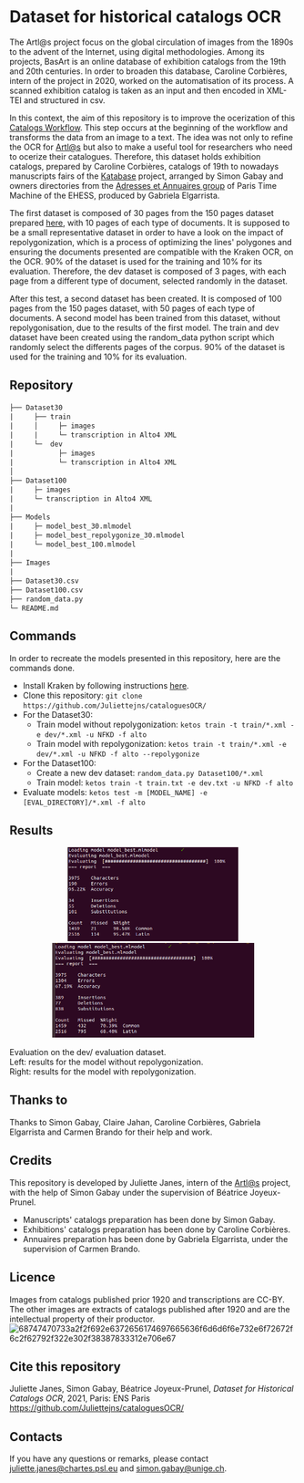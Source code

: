 # Dataset for historical catalogs OCR

The Artl@s project focus on the global circulation of images from the 1890s to the advent of the Internet, using digital methodologies. Among its projects, BasArt is an online database of exhibition catalogs from the 19th and 20th centuries. 
In order to broaden this database, Caroline Corbières, intern of the project in 2020, worked on the automatisation of its process. A scanned exhibition catalog is taken as an input and then encoded in XML-TEI and structured in csv. 

In this context, the aim of this repository is to improve the ocerization of this [Catalogs Workflow](https://github.com/carolinecorbieres/ArtlasCatalogues). This step occurs at the beginning of the workflow and transforms the data from an image to a text. 
The idea was not only to refine the OCR for [Artl@s](https://artlas.huma-num.fr/fr/) but also to make a useful tool for researchers who need to ocerize their catalogues. Therefore, this dataset holds exhibition catalogs, prepared by Caroline Corbières, catalogs of 19th to nowadays manuscripts fairs of the [Katabase](https://github.com/katabase) project, arranged by Simon Gabay and owners directories from the [Adresses et Annuaires group](https://paris-timemachine.huma-num.fr/groupe-adresses-et-annuaires/) of Paris Time Machine of the EHESS, produced by Gabriela Elgarrista. 

The first dataset is composed of 30 pages from the 150 pages dataset prepared [here](https://github.com/Juliettejns/cataloguesSegmentationOCR/), with 10 pages of each type of documents. It is supposed to be a small representative dataset in order to have a look on the impact of repolygonization, which is a process of optimizing the lines' polygones and ensuring the documents presented are compatible with the Kraken OCR, on the OCR. 90% of the dataset is used for the training and 10% for its evaluation. Therefore, the dev dataset is composed of 3 pages, with each page from a different type of document, selected randomly in the dataset.

After this test, a second dataset has been created. It is composed of 100 pages from the 150 pages dataset, with 50 pages of each type of documents. A second model has been trained from this dataset, without repolygonisation, due to the results of the first model. The train and dev dataset have been created using the random_data python script which randomly select the differents pages of the corpus. 90% of the dataset is used for the training and 10% for its evaluation.

## Repository
```
├── Dataset30
|     ├── train
|     │     ├─ images
|     |     └─ transcription in Alto4 XML
|     └─  dev
|           ├─ images
|           └─ transcription in Alto4 XML
│ 
├── Dataset100
|     ├─ images
|     └─ transcription in Alto4 XML
|
├── Models
|     ├─ model_best_30.mlmodel
|     ├─ model_best_repolygonize_30.mlmodel
|     └─ model_best_100.mlmodel
|
├── Images
|
├── Dataset30.csv
├── Dataset100.csv
├── random_data.py
└─ README.md
```

## Commands
In order to recreate the models presented in this repository, here are the commands done. 
- Install Kraken by following instructions [here](https://github.com/mittagessen/kraken).
- Clone this repository: `git clone https://github.com/Juliettejns/cataloguesOCR/`
- For the Dataset30:
    - Train model without repolygonization: `ketos train -t train/*.xml -e dev/*.xml -u NFKD -f alto`
    - Train model with repolygonization: `ketos train -t train/*.xml -e dev/*.xml -u NFKD -f alto --repolygonize`
- For the Dataset100:
    - Create a new dev dataset: `random_data.py Dataset100/*.xml`
    - Train model: `ketos train -t train.txt -e dev.txt -u NFKD -f alto`
- Evaluate models: `ketos test -m [MODEL_NAME] -e [EVAL_DIRECTORY]/*.xml -f alto`

## Results
<p class="float" align="center">
 <img src="images/results_model.png" width="300"/>
 <img src="images/results_model_repoly.png" width="355"/>
 </p>
 
Evaluation on the dev/ evaluation dataset.</br>
Left: results for the model without repolygonization.</br>
Right: results for the model with repolygonization.

## Thanks to 
Thanks to Simon Gabay, Claire Jahan, Caroline Corbières, Gabriela Elgarrista and Carmen Brando for their help and work.

## Credits
This repository is developed by Juliette Janes, intern of the [Artl@s](https://artlas.huma-num.fr/fr/) project, with the help of Simon Gabay under the supervision of Béatrice Joyeux-Prunel.
 - Manuscripts' catalogs preparation has been done by Simon Gabay.
 - Exhibitions' catalogs preparation has been done by Caroline Corbières. 
 - Annuaires preparation has been done by Gabriela Elgarrista, under the supervision of Carmen Brando.

## Licence
Images from catalogs published prior 1920 and transcriptions are CC-BY. </br>
The other images are extracts of catalogs published after 1920 and are the intellectual property of their productor.</br>
![68747470733a2f2f692e6372656174697665636f6d6d6f6e732e6f72672f6c2f62792f322e302f38387833312e706e67](https://user-images.githubusercontent.com/56683417/115525743-a78d2400-a28f-11eb-8e45-4b6e3265a527.png)

## Cite this repository
Juliette Janes, Simon Gabay, Béatrice Joyeux-Prunel, _Dataset for Historical Catalogs OCR_, 2021, Paris: ENS Paris https://github.com/Juliettejns/cataloguesOCR/

## Contacts
If you have any questions or remarks, please contact juliette.janes@chartes.psl.eu and simon.gabay@unige.ch.
